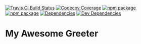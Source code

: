 [![Travis CI Build Status](https://img.shields.io/travis/caki0915/my-awesome-greeter-2.svg)](https://api.travis-ci.org/caki0915/my-awesome-greeter-2)
[![Codecov Coverage](https://img.shields.io/codecov/c/github/caki0915/my-awesome-greeter-2.svg?style=flat-square)](https://codecov.io/gh/caki0915/my-awesome-greeter-2/)
[![npm package](https://img.shields.io/npm/v/my-awesome-greeter.svg?style=flat-square)](https://www.npmjs.org/package/my-awesome-greeter)
[![npm package](https://img.shields.io/npm/dm/my-awesome-greeter.svg)](https://npmcharts.com/compare/my-awesome-greeter?minimal=true)
[![Dependencies](https://img.shields.io/david/dev/caki0915/my-awesome-greeter.svg)](https://david-dm.org/caki0915/my-awesome-greeter?type=dev)
[![Dev Dependencies](https://img.shields.io/david/dev/caki0915/my-awesome-greeter.svg)](https://david-dm.org/caki0915/my-awesome-greeter)

# My Awesome Greeter
